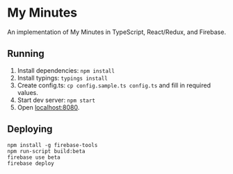 # My Minutes

An implementation of My Minutes in TypeScript, React/Redux, and Firebase.

## Running

1. Install dependencies: `npm install`
2. Install typings: `typings install`
3. Create config.ts: `cp config.sample.ts config.ts` and fill in required values.
3. Start dev server: `npm start`
4. Open [localhost:8080](http://localhost:8080).

## Deploying

```
npm install -g firebase-tools
npm run-script build:beta
firebase use beta
firebase deploy
```
